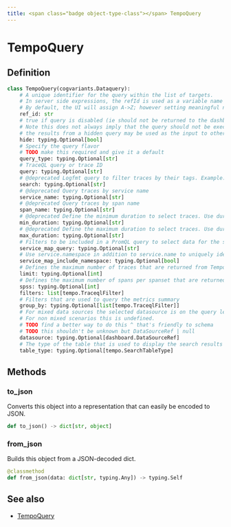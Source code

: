 ```yaml
---
title: <span class="badge object-type-class"></span> TempoQuery
---
```

# <span class="badge object-type-class"></span> TempoQuery

## Definition

```python
class TempoQuery(cogvariants.Dataquery):
    # A unique identifier for the query within the list of targets.
    # In server side expressions, the refId is used as a variable name to identify results.
    # By default, the UI will assign A->Z; however setting meaningful names may be useful.
    ref_id: str
    # true if query is disabled (ie should not be returned to the dashboard)
    # Note this does not always imply that the query should not be executed since
    # the results from a hidden query may be used as the input to other queries (SSE etc)
    hide: typing.Optional[bool]
    # Specify the query flavor
    # TODO make this required and give it a default
    query_type: typing.Optional[str]
    # TraceQL query or trace ID
    query: typing.Optional[str]
    # @deprecated Logfmt query to filter traces by their tags. Example: http.status_code=200 error=true
    search: typing.Optional[str]
    # @deprecated Query traces by service name
    service_name: typing.Optional[str]
    # @deprecated Query traces by span name
    span_name: typing.Optional[str]
    # @deprecated Define the minimum duration to select traces. Use duration format, for example: 1.2s, 100ms
    min_duration: typing.Optional[str]
    # @deprecated Define the maximum duration to select traces. Use duration format, for example: 1.2s, 100ms
    max_duration: typing.Optional[str]
    # Filters to be included in a PromQL query to select data for the service graph. Example: {client="app",service="app"}
    service_map_query: typing.Optional[str]
    # Use service.namespace in addition to service.name to uniquely identify a service.
    service_map_include_namespace: typing.Optional[bool]
    # Defines the maximum number of traces that are returned from Tempo
    limit: typing.Optional[int]
    # Defines the maximum number of spans per spanset that are returned from Tempo
    spss: typing.Optional[int]
    filters: list[tempo.TraceqlFilter]
    # Filters that are used to query the metrics summary
    group_by: typing.Optional[list[tempo.TraceqlFilter]]
    # For mixed data sources the selected datasource is on the query level.
    # For non mixed scenarios this is undefined.
    # TODO find a better way to do this ^ that's friendly to schema
    # TODO this shouldn't be unknown but DataSourceRef | null
    datasource: typing.Optional[dashboard.DataSourceRef]
    # The type of the table that is used to display the search results
    table_type: typing.Optional[tempo.SearchTableType]
```
## Methods

### <span class="badge object-method"></span> to_json

Converts this object into a representation that can easily be encoded to JSON.

```python
def to_json() -> dict[str, object]
```

### <span class="badge object-method"></span> from_json

Builds this object from a JSON-decoded dict.

```python
@classmethod
def from_json(data: dict[str, typing.Any]) -> typing.Self
```

## See also

 * <span class="badge builder"></span> [TempoQuery](./builder-TempoQuery.md)
